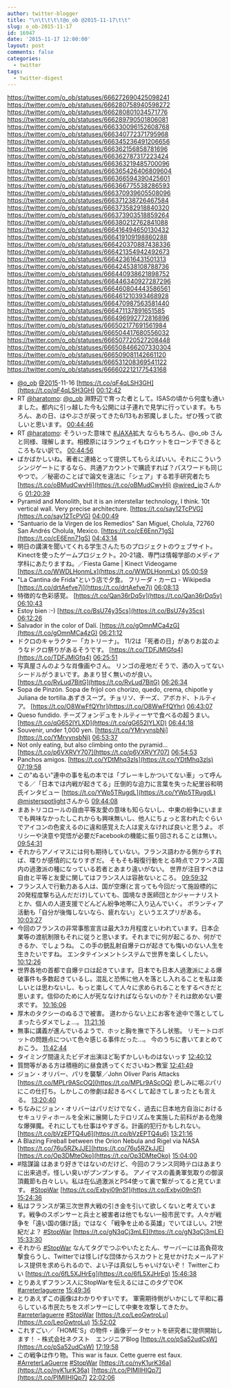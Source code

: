 ```yaml
---
author: twitter-blogger
title: "\n\t\t\t\t@o_ob @2015-11-17\t\t"
slug: o_ob-2015-11-17
id: 16947
date: '2015-11-17 12:00:00'
layout: post
comments: false
categories:
  - twitter
tags:
  - twitter-digest
---
```


https://twitter.com/o_ob/statuses/666272690425098241 https://twitter.com/o_ob/statuses/666280758940598272 https://twitter.com/o_ob/statuses/666280801034571776 https://twitter.com/o_ob/statuses/666289790501806081 https://twitter.com/o_ob/statuses/666330096152608768 https://twitter.com/o_ob/statuses/666340772371795968 https://twitter.com/o_ob/statuses/666345236491206656 https://twitter.com/o_ob/statuses/666362156858781696 https://twitter.com/o_ob/statuses/666362787317223424 https://twitter.com/o_ob/statuses/666363219485700096 https://twitter.com/o_ob/statuses/666365426406809604 https://twitter.com/o_ob/statuses/666366594390425601 https://twitter.com/o_ob/statuses/666366775538286593 https://twitter.com/o_ob/statuses/666370939605508096 https://twitter.com/o_ob/statuses/666371238726467584 https://twitter.com/o_ob/statuses/666373582918840320 https://twitter.com/o_ob/statuses/666373903518859264 https://twitter.com/o_ob/statuses/666380212762841088 https://twitter.com/o_ob/statuses/666416494650130432 https://twitter.com/o_ob/statuses/666419109198860288 https://twitter.com/o_ob/statuses/666420370887438336 https://twitter.com/o_ob/statuses/666421354942492673 https://twitter.com/o_ob/statuses/666423616431501313 https://twitter.com/o_ob/statuses/666424538108788736 https://twitter.com/o_ob/statuses/666440938621898752 https://twitter.com/o_ob/statuses/666446340927287296 https://twitter.com/o_ob/statuses/666460804443586561 https://twitter.com/o_ob/statuses/666461210393468928 https://twitter.com/o_ob/statuses/666470987563581440 https://twitter.com/o_ob/statuses/666471137891651585 https://twitter.com/o_ob/statuses/666496992772816896 https://twitter.com/o_ob/statuses/666502177691561984 https://twitter.com/o_ob/statuses/666504417680556032 https://twitter.com/o_ob/statuses/666507720527208448 https://twitter.com/o_ob/statuses/666508466207330304 https://twitter.com/o_ob/statuses/666509081142661120 https://twitter.com/o_ob/statuses/666531208369541122 https://twitter.com/o_ob/statuses/666602212177543168  

*   [@o_ob](https://twitter.com/o_ob) [@2015](https://twitter.com/2015)-11-16 [https://t.co/qF4qLSH3GH](https://t.co/qF4qLSH3GH) [00:12:42](https://twitter.com/o_ob/statuses/666272690425098241)
*   RT [@haratomo](https://twitter.com/haratomo): [@o_ob](https://twitter.com/o_ob) 淵野辺で育った者として。ISASの頃から何度も通いました。都内に引っ越した今も公開には子連れで見学に行っています。もちろん、あの日、はやぶさが戻ってきた6/13もお邪魔しました。ぜひ残って欲しいと思います。 [00:44:46](https://twitter.com/o_ob/statuses/666280758940598272)
*   RT [@haratomo](https://twitter.com/haratomo): そういった意味で [#JAXA](https://twitter.com/search?q=%23JAXA&src=hash)拡大 ならもちろん、@o_ob さんと同様、理解します。相模原にはランウェイもロケットをローンチできるところもない訳で。 [00:44:56](https://twitter.com/o_ob/statuses/666280801034571776)
*   ばかばかしいね。著者に連絡とって提供してもらえばいい。それにこういうシンジゲートにするなら、共通アカウントで購読すれば？パスワードも同じやつで。／秘密のことばで論文を違法に「シェア」する若手研究者たち [https://t.co/oBMudCwyHi](https://t.co/oBMudCwyHi) [@wired_jp](https://twitter.com/wired_jp)さんから [01:20:39](https://twitter.com/o_ob/statuses/666289790501806081)
*   Pyramid and Monolith, but it is an interstellar technology, I think. 10t vertical wall. Very precise architecture. [https://t.co/say12TcPVG](https://t.co/say12TcPVG) [04:00:49](https://twitter.com/o_ob/statuses/666330096152608768)
*   "Santuario de la Virgen de los Remedios" San Miguel, Cholula, 72760 San Andrés Cholula, Mexico. [https://t.co/cE6Enn71gS](https://t.co/cE6Enn71gS) [04:43:14](https://twitter.com/o_ob/statuses/666340772371795968)
*   明日の講演を聞いてくれる学生さんたちのプロジェクトのウェブサイト。Kinectを使ったゲームプロジェクト。20-21歳、専門は情報学部のメディア学科にあたりますね。／Fiesta Game | Kinect Videogame [https://t.co/WWDLHonmLx](https://t.co/WWDLHonmLx) [05:00:59](https://twitter.com/o_ob/statuses/666345236491206656)
*   "La Cantina de Frida"という店で夕食。 フリーダ・カーロ - Wikipedia [https://t.co/drtAefve7j](https://t.co/drtAefve7j) [06:08:13](https://twitter.com/o_ob/statuses/666362156858781696)
*   特徴的な色彩感覚。 [https://t.co/Qan36rDq5v](https://t.co/Qan36rDq5v) [06:10:43](https://twitter.com/o_ob/statuses/666362787317223424)
*   Estoy bien :-) [https://t.co/BsU74y35cs](https://t.co/BsU74y35cs) [06:12:26](https://twitter.com/o_ob/statuses/666363219485700096)
*   Salvador in the color of Dalí. [https://t.co/gOmnMCa4zG](https://t.co/gOmnMCa4zG) [06:21:12](https://twitter.com/o_ob/statuses/666365426406809604)
*   ドクロのキャラクター「カトリーナ」。 11/2は「死者の日」がありお盆のようなドクロ祭りがあるそうです。 [https://t.co/TDFJMIGfq4](https://t.co/TDFJMIGfq4) [06:25:51](https://twitter.com/o_ob/statuses/666366594390425601)
*   写真屋さんのような肖像画やさん。 リンゴの産地だそうで、酒の入ってないシードルがうまいです。あまり甘く無いのが良い。 [https://t.co/RvLud7BitG](https://t.co/RvLud7BitG) [06:26:34](https://twitter.com/o_ob/statuses/666366775538286593)
*   Sopa de Pinzón. Sopa de frijol con chorizo, quedo, crema, chipotle y Juliana de tortilla.あずきスープ。チョリソ、チーズ、アボカド、トルティア。 [https://t.co/O8WwFfQYhr](https://t.co/O8WwFfQYhr) [06:43:07](https://twitter.com/o_ob/statuses/666370939605508096)
*   Queso fundido. チーズフォンデュをトルティーヤで食べるの超うまい。 [https://t.co/qG652IYLXD](https://t.co/qG652IYLXD) [06:44:18](https://twitter.com/o_ob/statuses/666371238726467584)
*   Souvenir, under 1,000 yen. [https://t.co/YMrvynsbNi](https://t.co/YMrvynsbNi) [06:53:37](https://twitter.com/o_ob/statuses/666373582918840320)
*   Not only eating, but also climbing onto the pyramid... [https://t.co/p6VXRVY707](https://t.co/p6VXRVY707) [06:54:53](https://twitter.com/o_ob/statuses/666373903518859264)
*   Panchos amigos. [https://t.co/YDtMhq3zls](https://t.co/YDtMhq3zls) [07:19:58](https://twitter.com/o_ob/statuses/666380212762841088)
*   この"ぬるい"連中の事を私の本では「ブレーキしかついてない車」って呼んでる／「日本では内戦が起きてる」圧倒的な迫力に言葉を失った紀里谷和明氏インタビュー [https://t.co/YWp5TRugdL](https://t.co/YWp5TRugdL) [@misterspotlight](https://twitter.com/misterspotlight)さんから [09:44:08](https://twitter.com/o_ob/statuses/666416494650130432)
*   まあトリコロールの自由平等友愛の意味も知らないし、中東の紛争にいままでも興味なかったしこれからも興味無いし、他人にちょっと言われたぐらいでアイコンの色変えるのに違和感覚えた人は変えなければ良いと思うよ。 ポリシーや決意や覚悟が必要だFacebookの機能に振り回されることは無い。 [09:54:31](https://twitter.com/o_ob/statuses/666419109198860288)
*   それからアノイマスには何も期待していない。フランス語わかる側からすれば、喋りが感情的になりすぎだ。 そもそも報復行動をとる時点でフランス国内の過激派の種になっている若者とあまり違いがない。 世界が注目すべきは自由と平等と友愛に関してはフランス人は容赦ないところ。 [09:59:32](https://twitter.com/o_ob/statuses/666420370887438336)
*   フランス人で行動力ある人は、国が空爆(と言っても今回だって施設標的に20発程度撃ち込んだだけ)していても、国境なき医師団とかジャーナリストとか、個人の人道支援でどんどん紛争地帯に入り込んでいく。 ボランティア活動も「自分が後悔しないなら、疲れない」というエスプリがある。 [10:03:27](https://twitter.com/o_ob/statuses/666421354942492673)
*   今回のフランスの非常事態宣言は最大3カ月程度といわれています。日本企業等の渡航制限もそれに従うと思います。それまでに何が起こるか、何ができるか、でしょうね。 この手の銃乱射自爆テロが起きても悔いのない人生を生きたいですね。 エンタテインメントシステムで世界を楽しくしたい。 [10:12:26](https://twitter.com/o_ob/statuses/666423616431501313)
*   世界各地の首都で自爆テロは起きています。日本でも日本人過激派による爆破事件も多数起きているし。混乱と恐怖に他人を落とし入れることを私は楽しいとは思わないし、もっと楽しくて人々に求められることをするべきだと思います。信仰のために人が死ななければならないのか？それは飲めない要求です。 [10:16:06](https://twitter.com/o_ob/statuses/666424538108788736)
*   厚木のタクシーのぬるさで被害。 道わからない上にお客を途中で落としてしまったらダメでしょ...。 [11:21:16](https://twitter.com/o_ob/statuses/666440938621898752)
*   無事に講義が進んでいるようで、ホッと胸を撫で下ろし状態。 リモートロボットの問題点について色々感じる事件だった...。 今のうちに書いてまとめておこう。 [11:42:44](https://twitter.com/o_ob/statuses/666446340927287296)
*   タイミング間違えたビデオ出演ほど恥ずかしいものはないっす [12:40:12](https://twitter.com/o_ob/statuses/666460804443586561)
*   質問等がある方は積極的に昼食誘ってくださいね＞教室 [12:41:49](https://twitter.com/o_ob/statuses/666461210393468928)
*   ジョン・オリバー、パリを襲撃／John Oliver Paris Attacks [https://t.co/MPLr9AScOQ](https://t.co/MPLr9AScOQ) 悲しみに咽ぶパリにこの仕打ち。しかしこの惨劇は起きるべくして起きてしまったとも言える。 [13:20:40](https://twitter.com/o_ob/statuses/666470987563581440)
*   ちなみにジョン・オリバーはパリだけでなく、過去に日本地方自治におけるセキュリティホールを全米に展開したテロリズムを実施した前科がある危険な爆弾魔。それにしても仕事はやすぎる。計画的犯行かもしれない。 [https://t.co/bVzEPTQ4u6](https://t.co/bVzEPTQ4u6) [13:21:16](https://twitter.com/o_ob/statuses/666471137891651585)
*   A Blazing Fireball between the Orion Nebula and Rigel via NASA [https://t.co/76u5RZkJJE](https://t.co/76u5RZkJJE) [https://t.co/Op3DMteOko](https://t.co/Op3DMteOko) [15:04:00](https://twitter.com/o_ob/statuses/666496992772816896)
*   #陰謀論 はあまり好きではないのだけど、今回のフランス同時テロはあまりに出来過ぎ。怪しい臭いがプンプンする。 アノイマスの義勇軍気取りの御涙頂戴節も白々しい。私は在仏過激派とPS4使って裏で繋がってると見ています。 [#StopWar](https://twitter.com/search?q=%23StopWar&src=hash) [https://t.co/Exbyi09nSf](https://t.co/Exbyi09nSf) [15:24:36](https://twitter.com/o_ob/statuses/666502177691561984)
*   私はフランスが第三次世界大戦の引き金を引いて欲しくないと考えています。戦争のスポンサーと兵士と被害者は他でもない一般市民です。人々が戦争を「遠い国の儲け話」ではなく「戦争を止める英雄」でいてほしい。21世紀だよ？ [#StopWar](https://twitter.com/search?q=%23StopWar&src=hash) [https://t.co/gN3qCj3mLE](https://t.co/gN3qCj3mLE) [15:33:30](https://twitter.com/o_ob/statuses/666504417680556032)
*   それから [#StopWar](https://twitter.com/search?q=%23StopWar&src=hash) なんてタグでつぶやいたとたん、サーバーには高負荷攻撃食らうし、Twitterでは怪しげな団体からスカウトと見せかけたメールアドレス提供を求められるので、よい子は真似しちゃいけないぞ！ Twitterこわい [https://t.co/6fL5XJHrEg](https://t.co/6fL5XJHrEg) [15:46:38](https://twitter.com/o_ob/statuses/666507720527208448)
*   とりあえずフランス人にStopWarを伝えるにはこのタグでOK [#arreterlaguerre](https://twitter.com/search?q=%23arreterlaguerre&src=hash) [15:49:36](https://twitter.com/o_ob/statuses/666508466207330304)
*   とりあえずこの画像はわかりやすいです。 軍需期待側がいかにして平和に暮らしている市民たちをスポンサーにして中東を攻撃してきたか。 [#arreterlaguerre](https://twitter.com/search?q=%23arreterlaguerre&src=hash) [#StopWar](https://twitter.com/search?q=%23StopWar&src=hash) [https://t.co/LeoGwtroLu](https://t.co/LeoGwtroLu) [15:52:02](https://twitter.com/o_ob/statuses/666509081142661120)
*   これすごい／「HOME'S」の物件・画像データセットを研究者に提供開始します！ - 株式会社ネクスト　エンジニアBlog [https://t.co/pSa52udCsW](https://t.co/pSa52udCsW) [17:19:58](https://twitter.com/o_ob/statuses/666531208369541122)
*   この戦争は作り物。This war is faux. Cette guerre est faux. [#ArreterLaGuerre](https://twitter.com/search?q=%23ArreterLaGuerre&src=hash) [#StopWar](https://twitter.com/search?q=%23StopWar&src=hash) [https://t.co/nyK1urK36a](https://t.co/nyK1urK36a) [https://t.co/PIMIIHIQp7](https://t.co/PIMIIHIQp7) [22:02:06](https://twitter.com/o_ob/statuses/666602212177543168)